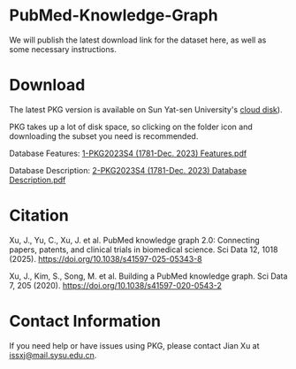 # PubMed-Knowledge-Graph
We will publish the latest download link for the dataset here, as well as some necessary instructions.

# Download
The latest PKG version is available on Sun Yat-sen University's [cloud disk](https://pan.sysu.edu.cn/anyshare/en-us/link/EF1C89E4F3B85F4FDE6FFB1C630E2D23)).

PKG takes up a lot of disk space, so clicking on the folder icon and downloading the subset you need is recommended.


Database Features: [1-PKG2023S4 (1781-Dec. 2023) Features.pdf](https://github.com/PubMedKG/PubMedKG.github.io/blob/main/1-PKG2023S4%20(1781-Dec.%202023)%20Features.pdf)


Database Description: [2-PKG2023S4 (1781-Dec. 2023) Database Description.pdf](https://github.com/PubMedKG/PubMedKG.github.io/blob/main/2-PKG2023S4%20(1781-Dec.%202023)%20Database%20Description.pdf)

# Citation
Xu, J., Yu, C., Xu, J. et al. PubMed knowledge graph 2.0: Connecting papers, patents, and clinical trials in biomedical science. Sci Data 12, 1018 (2025). https://doi.org/10.1038/s41597-025-05343-8

Xu, J., Kim, S., Song, M. et al. Building a PubMed knowledge graph. Sci Data 7, 205 (2020). https://doi.org/10.1038/s41597-020-0543-2

# Contact Information
If you need help or have issues using PKG, please contact Jian Xu at issxj@mail.sysu.edu.cn.

